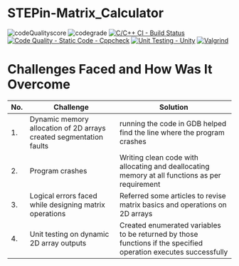 # STEPin-Matrix_Calculator

![codeQualityscore](https://www.code-inspector.com/project/28126/score/svg)
![codegrade](https://www.code-inspector.com/project/28126/status/svg)
[![C/C++ CI - Build Status](https://github.com/vidyasrik/STEPin-Matrix_Calculator/actions/workflows/c-cpp.yml/badge.svg)](https://github.com/vidyasrik/STEPin-Matrix_Calculator/actions/workflows/c-cpp.yml)
[![Code Quality - Static Code - Cppcheck](https://github.com/vidyasrik/STEPin-Matrix_Calculator/actions/workflows/cppcheck.yml/badge.svg)](https://github.com/vidyasrik/STEPin-Matrix_Calculator/actions/workflows/cppcheck.yml)
[![Unit Testing - Unity](https://github.com/vidyasrik/STEPin-Matrix_Calculator/actions/workflows/unity.yml/badge.svg)](https://github.com/vidyasrik/STEPin-Matrix_Calculator/actions/workflows/unity.yml)
[![Valgrind](https://github.com/vidyasrik/STEPin-Matrix_Calculator/actions/workflows/Valgrind.yml/badge.svg)](https://github.com/vidyasrik/STEPin-Matrix_Calculator/actions/workflows/Valgrind.yml)



# Challenges Faced and How Was It Overcome

| No. | Challenge | Solution
|-----|-----------|--------
|1. | Dynamic memory allocation of 2D arrays created segmentation faults| running the code in GDB helped find the line where the program crashes
|2. | Program crashes | Writing clean code with allocating and deallocating memory at all functions as per requirement|
|3. | Logical errors faced while designing matrix operations| Referred some articles to revise matrix basics and operations on 2D arrays
|4. | Unit testing on dynamic 2D array outputs| Created enumerated variables to be returned by those functions if the specified operation executes successfully
